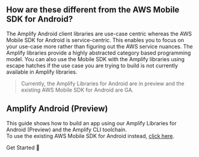 ## How are these different from the AWS Mobile SDK for Android?
The Amplify Android client libraries are use-case centric whereas the AWS Mobile SDK for Android is service-centric. This enables you to focus on your use-case more rather than figuring out the AWS service nuances. The Amplify libraries provide a highly abstracted category based programming model. You can also use the Mobile SDK with the Amplify libraries using escape hatches if the use case you are trying to build is not currently available in Amplify libraries.

> Currently, the Amplify Libraries for Android are in preview and the existing AWS Mobile SDK for Android are GA.

## Amplify Android (Preview)
This guide shows how to build an app using our Amplify Libraries for Android (Preview) and the Amplify CLI toolchain.  
To use the existing AWS Mobile SDK for Android instead, [click here](../sdk/sdk.md).

<docs-internal-link-button href="~/lib/getting-started/setup.md">
  <span slot="text">Get Started 🚀</span>
</docs-internal-link-button>
